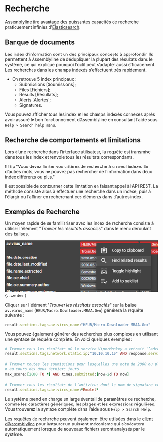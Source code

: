 # Recherche

Assemblyline tire avantage des puissantes capacités de recherche pratiquement infinies d'[Elasticsearch](https://www.elastic.co/).

## Banque de documents
Les index d’information sont un des principaux concepts à approfondir. Ils permettent à Assemblyline de dédupliquer la plupart des résultats dans le système, ce qui explique pourquoi l’outil peut s’adapter aussi efficacement. Les recherches dans les champs indexés s’effectuent très rapidement.

- On retrouve 5 index principaux :
    - Submissions [Soumissions];
    - Files [Fichiers];
    - Results [Résultats];
    - Alerts [Alertes];
    - Signatures.

Vous pouvez afficher tous les index et les champs indexés connexes après avoir assuré le bon fonctionnement d’Assemblyline en consultant l’aide sous `Help > Search help menu`.

## Recherche de comportements et limitations

Lors d’une recherche dans l’interface utilisateur, la requête est transmise dans tous les index et renvoie tous les résultats correspondants.


!!! tip "Vous devez limiter vos critères de recherche à un seul indexe. En d’autres mots, vous ne pouvez pas rechercher de l’information dans deux index différents ou plus."

Il est possible de contourner cette limitation en faisant appel à l’API REST. La méthode consiste alors à effectuer une recherche dans un indexe, puis à l’élargir ou l’affiner en recherchant ces éléments dans d’autres index.

## Exemples de Recherche

Un moyen rapide de se familiariser avec les index de recherche consiste à utiliser l'élément "*Trouver les résultats associés*" dans le menu déroulant des balises.

![Searching](./images/magnifier.png){: .center }

Cliquer sur l'élément "*Trouver les résultats associés*" sur la balise `av.virus_name` (`HEUR/Macro.Downloader.MRAA.Gen`) générera la requête suivante :
```ruby
result.sections.tags.av.virus_name:"HEUR/Macro.Downloader.MRAA.Gen"
```

Vous pouvez également générer des recherches plus complexes en utilisant une syntaxe de requête complète. En voici quelques exemples :


```ruby
# Trouver tous les résultats où le service ViperMonkey a extrait l’adresse IP 10.10.10.10
result.sections.tags.network.static.ip:"10.10.10.10" AND response.service_name:ViperMonkey

# Trouver toutes les soumissions pour lesquelles une note de 2000 ou plus a été attribuée
# au cours des deux derniers jours
max_score:[2000 TO *] AND times.submitted:[now-2d TO now]

# Trouver tous les résultats de l’antivirus dont le nom de signature correspond à Emotet
result.sections.tags.av.virus_name:*Emotet*
```
Le système prend en charge un large éventail de paramètres de recherche, comme les caractères génériques, les plages et les expressions régulières. Vous trouverez la syntaxe complète dans l’aide sous ```Help > Search Help```.

Les requêtes de recherche peuvent également être utilisées dans le [client d’Assemblyline](../../integration/python) pour instaurer un puissant mécanisme qui s’exécutera automatiquement lorsque de nouveaux fichiers seront analysés par le système.
